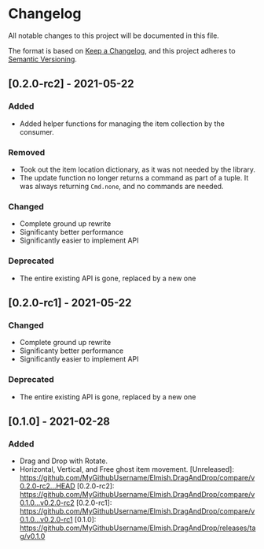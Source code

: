 # Changelog

All notable changes to this project will be documented in this file.

The format is based on [Keep a Changelog](https://keepachangelog.com/en/1.0.0/),
and this project adheres to [Semantic Versioning](https://semver.org/spec/v2.0.0.html).

## [0.2.0-rc2] - 2021-05-22

### Added
- Added helper functions for managing the item collection by the consumer.

### Removed
- Took out the item location dictionary, as it was not needed by the library.
- The update function no longer returns a command as part of a tuple. It was always returning `Cmd.none`, and no commands are needed.

### Changed
- Complete ground up rewrite
- Significanty better performance
- Significantly easier to implement API

### Deprecated
- The entire existing API is gone, replaced by a new one

## [0.2.0-rc1] - 2021-05-22

### Changed
- Complete ground up rewrite
- Significanty better performance
- Significantly easier to implement API

### Deprecated
- The entire existing API is gone, replaced by a new one

## [0.1.0] - 2021-02-28

### Added
- Drag and Drop with Rotate.
- Horizontal, Vertical, and Free ghost item movement.
[Unreleased]: https://github.com/MyGithubUsername/Elmish.DragAndDrop/compare/v0.2.0-rc2...HEAD
[0.2.0-rc2]: https://github.com/MyGithubUsername/Elmish.DragAndDrop/compare/v0.1.0...v0.2.0-rc2
[0.2.0-rc1]: https://github.com/MyGithubUsername/Elmish.DragAndDrop/compare/v0.1.0...v0.2.0-rc1
[0.1.0]: https://github.com/MyGithubUsername/Elmish.DragAndDrop/releases/tag/v0.1.0
